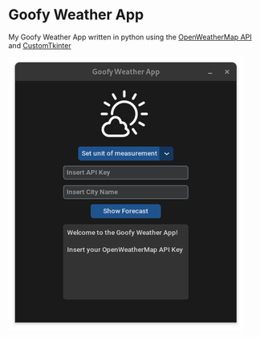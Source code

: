 # Goofy Weather App

My Goofy Weather App written in python using the [OpenWeatherMap API](https://openweathermap.org/api) and [CustomTkinter](https://github.com/TomSchimansky/CustomTkinter)

![](./images/example.png)